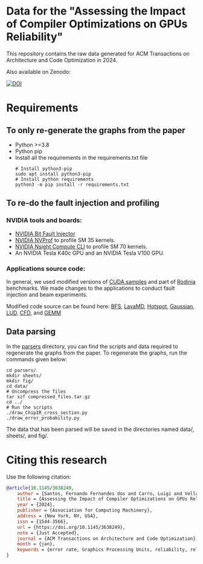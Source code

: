 # Data for the "Assessing the Impact of Compiler Optimizations on GPUs Reliability"

This repository contains the raw data generated for ACM Transactions on Architecture and Code Optimization in 2024.

Also available on Zenodo:

[![DOI](https://zenodo.org/badge/DOI/10.5281/zenodo.10707572.svg)](https://doi.org/10.5281/zenodo.10707572)

# Requirements

## To only re-generate the graphs from the paper

- Python >=3.8
- Python pip
- Install all the requirements in the requirements.txt file
  ```shell
  # Install python3-pip
  sudo apt install python3-pip
  # Install python requirements
  python3 -m pip install -r requirements.txt
  ```

## To re-do the fault injection and profiling

### NVIDIA tools and boards:

- [NVIDIA Bit Fault Injector](https://github.com/NVlabs/nvbitfi)
- [NVIDIA NVProf](https://docs.nvidia.com/cuda/profiler-users-guide/index.html#) to profile SM 35 kernels.
- [NVIDIA Nsight Compute CLI](https://docs.nvidia.com/nsight-compute/NsightComputeCli/index.html) to profile SM 70
  kernels.
- An NVIDIA Tesla K40c GPU and an NVIDIA Tesla V100 GPU.

### Applications source code:

In general, we used modified versions of [CUDA samples](https://github.com/NVIDIA/cuda-samples) and part of
[Rodinia](https://www.cs.virginia.edu/rodinia/doku.php?id=start) benchmarks.
We made changes to the applications to conduct fault injection and beam experiments.

Modified code source can be found here:
[BFS](https://github.com/UFRGS-CAROL/radiation-benchmarks/tree/master/src/cuda/bfs),
[LavaMD](https://github.com/UFRGS-CAROL/radiation-benchmarks/blob/master/src/cuda/lava_mp),
[Hotspot](https://github.com/UFRGS-CAROL/radiation-benchmarks/tree/master/src/cuda/hotspot),
[Gaussian](https://github.com/UFRGS-CAROL/radiation-benchmarks/tree/master/src/cuda/gaussian),
[LUD](https://github.com/UFRGS-CAROL/radiation-benchmarks/tree/master/src/cuda/lud),
[CFD](https://github.com/UFRGS-CAROL/radiation-benchmarks/tree/master/src/cuda/cfd), and
[GEMM](https://github.com/UFRGS-CAROL/radiation-benchmarks/tree/master/src/cuda/gemm)

## Data parsing

In the [parsers](parsers/) directory,
you can find the scripts and data required to regenerate the graphs from the paper.
To regenerate the graphs, run the commands given below:

```shell
cd parsers/
mkdir sheets/
mkdir fig/
cd data/
# Uncompress the files
tar xzf compressed_files.tar.gz 
cd ../
# Run the scripts
./draw_ChipIR_cross_section.py
./draw_error_probability.py
```

The data that has been parsed will be saved in the directories named data/, sheets/, and fig/.

# Citing this research

Use the following citation:

```bibtex
@article{10.1145/3638249,
    author = {Santos, Fernando Fernandes dos and Carro, Luigi and Vella, Flavio and Rech, Paolo},
    title = {Assessing the Impact of Compiler Optimizations on GPUs Reliability},
    year = {2024},
    publisher = {Association for Computing Machinery},
    address = {New York, NY, USA},
    issn = {1544-3566},
    url = {https://doi.org/10.1145/3638249},
    note = {Just Accepted},
    journal = {ACM Transactions on Architecture and Code Optimization},
    month = {jan},
    keywords = {error rate, Graphics Processing Units, reliability, reliability, neutron-induced errors}
} 
```

